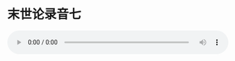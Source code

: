 # 末世论录音七

<audio style="width: 100%;" preload="false" controls controlslist="nodownload"><source src="//cdn.wechat.edu.pl/audio/mp3/old/27428.mp3" type="audio/mpeg">Your browser does not support the audio element.</audio>


